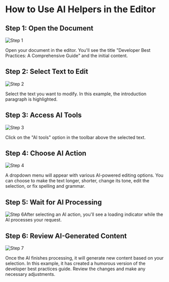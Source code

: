 # How to Use AI Helpers in the Editor

## Step 1: Open the Document

![Step 1](/img/use_ai_helpers_in_the_editor/step_1.png)

Open your document in the editor. You'll see the title "Developer Best Practices: A Comprehensive Guide" and the initial content.

## Step 2: Select Text to Edit

![Step 2](/img/use_ai_helpers_in_the_editor/step_2.png)

Select the text you want to modify. In this example, the introduction paragraph is highlighted.

## Step 3: Access AI Tools

![Step 3](/img/use_ai_helpers_in_the_editor/step_3.png)

Click on the "AI tools" option in the toolbar above the selected text.

## Step 4: Choose AI Action

![Step 4](/img/use_ai_helpers_in_the_editor/step_4.png)

A dropdown menu will appear with various AI-powered editing options. You can choose to make the text longer, shorter, change its tone, edit the selection, or fix spelling and grammar.

## Step 5: Wait for AI Processing

![Step 6](/img/use_ai_helpers_in_the_editor/step_6.png)After selecting an AI action, you'll see a loading indicator while the AI processes your request.

## Step 6: Review AI-Generated Content

![Step 7](/img/use_ai_helpers_in_the_editor/step_7.png)

Once the AI finishes processing, it will generate new content based on your selection. In this example, it has created a humorous version of the developer best practices guide. Review the changes and make any necessary adjustments.
